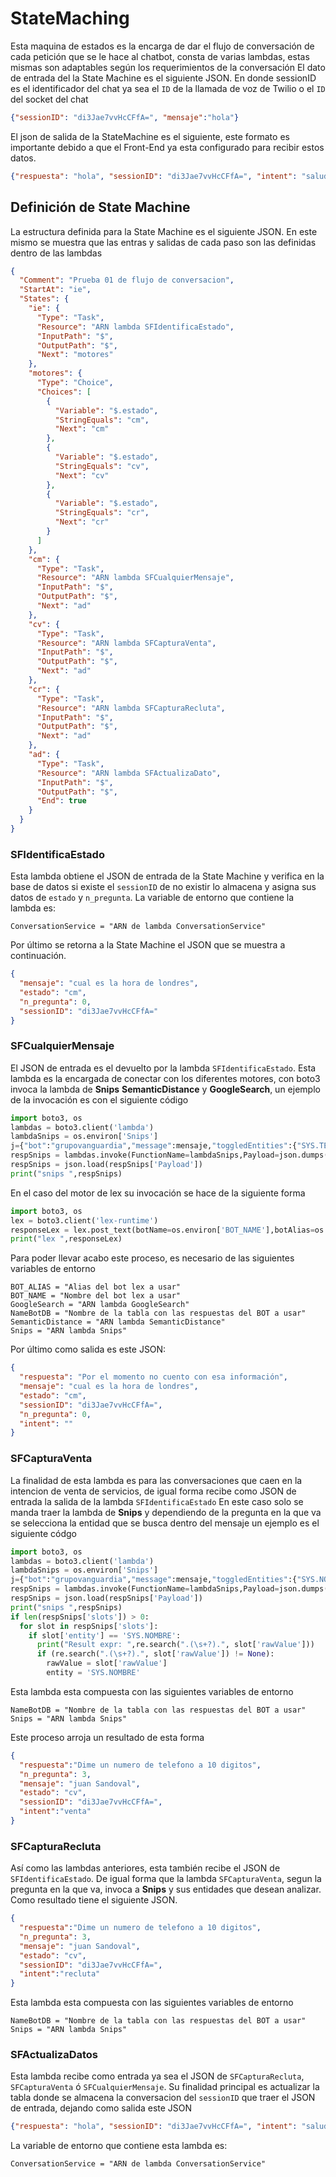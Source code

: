 # StateMaching
Esta maquina de estados es la encarga de dar el flujo de conversación de cada petición que se le hace al chatbot, consta de varias lambdas, estas mismas son adaptables según los requerimientos de la conversación 
El dato de entrada del la State Machine es el siguiente JSON. En donde sessionID es el identificador del chat ya sea el `ID` de la llamada de voz de Twilio o el `ID` del socket del chat
```json
{"sessionID": "di3Jae7vvHcCFfA=", "mensaje":"hola"}
```
El json de salida de la StateMachine es el siguiente, este formato es importante debido a que el Front-End ya esta configurado para recibir estos datos.
```json
{"respuesta": "hola", "sessionID": "di3Jae7vvHcCFfA=", "intent": "saludo"}
```

## Definición de State Machine
La estructura definida para la State Machine es el siguiente JSON. En este mismo se muestra que las entras y salidas de cada paso son las definidas dentro de las lambdas 

```json
{
  "Comment": "Prueba 01 de flujo de conversacion",
  "StartAt": "ie",
  "States": {
    "ie": {
      "Type": "Task",
      "Resource": "ARN lambda SFIdentificaEstado",
      "InputPath": "$",
      "OutputPath": "$",
      "Next": "motores"
    },
    "motores": {
      "Type": "Choice",
      "Choices": [
        {
          "Variable": "$.estado",
          "StringEquals": "cm",
          "Next": "cm"
        },
        {
          "Variable": "$.estado",
          "StringEquals": "cv",
          "Next": "cv"
        },
        {
          "Variable": "$.estado",
          "StringEquals": "cr",
          "Next": "cr"
        }
      ]
    },
    "cm": {
      "Type": "Task",
      "Resource": "ARN lambda SFCualquierMensaje",
      "InputPath": "$",
      "OutputPath": "$",
      "Next": "ad"
    },
    "cv": {
      "Type": "Task",
      "Resource": "ARN lambda SFCapturaVenta",
      "InputPath": "$",
      "OutputPath": "$",
      "Next": "ad"
    },
    "cr": {
      "Type": "Task",
      "Resource": "ARN lambda SFCapturaRecluta",
      "InputPath": "$",
      "OutputPath": "$",
      "Next": "ad"
    },
    "ad": {
      "Type": "Task",
      "Resource": "ARN lambda SFActualizaDato",
      "InputPath": "$",
      "OutputPath": "$",
      "End": true
    }
  }
}
```

### SFIdentificaEstado
Esta lambda obtiene el JSON de entrada de la State Machine y verifica en la base de datos si existe el `sessionID` de no existir lo almacena y asigna sus datos de `estado` y `n_pregunta`. La variable de entorno que contiene la lambda es:
```
ConversationService = "ARN de lambda ConversationService"
```
Por último se retorna a la State Machine el JSON que se muestra a continuación.
```json
{
  "mensaje": "cual es la hora de londres",
  "estado": "cm",
  "n_pregunta": 0,
  "sessionID": "di3Jae7vvHcCFfA="
}
```

### SFCualquierMensaje
El JSON de entrada es el devuelto por la lambda `SFIdentificaEstado`. Esta lambda es la encargada de conectar con los diferentes motores, con boto3 invoca la lambda de **Snips** **SemanticDistance** y **GoogleSearch**, un ejemplo de la invocación es con el siguiente código
```python
import boto3, os
lambdas = boto3.client('lambda')
lambdaSnips = os.environ['Snips']
j={"bot":"grupovanguardia","message":mensaje,"toggledEntities":{"SYS.TELEFONO":"True","SYS.NOMBRE":"True"}}
respSnips = lambdas.invoke(FunctionName=lambdaSnips,Payload=json.dumps(j))
respSnips = json.load(respSnips['Payload'])
print("snips ",respSnips)
```
En el caso del motor de lex su invocación se hace de la siguiente forma
```python
import boto3, os
lex = boto3.client('lex-runtime')
responseLex = lex.post_text(botName=os.environ['BOT_NAME'],botAlias=os.environ['BOT_ALIAS'],userId='sessionID',inputText=mensaje)
print("lex ",responseLex)
```
Para poder llevar acabo este proceso, es necesario de las siguientes variables de entorno
```
BOT_ALIAS = "Alias del bot lex a usar"
BOT_NAME = "Nombre del bot lex a usar"
GoogleSearch = "ARN lambda GoogleSearch"
NameBotDB = "Nombre de la tabla con las respuestas del BOT a usar"
SemanticDistance = "ARN lambda SemanticDistance"
Snips = "ARN lambda Snips"
```
Por último como salida es este JSON:
```json
{
  "respuesta": "Por el momento no cuento con esa información",
  "mensaje": "cual es la hora de londres",
  "estado": "cm",
  "sessionID": "di3Jae7vvHcCFfA=",
  "n_pregunta": 0,
  "intent": ""
}
```

### SFCapturaVenta
La finalidad de esta lambda es para las conversaciones que caen en la intencion de venta de servicios, de igual forma recibe como JSON de entrada la salida de la lambda `SFIdentificaEstado`
En este caso solo se manda traer la lambda de **Snips** y dependiendo de la pregunta en la que va se selecciona la entidad que se busca dentro del mensaje un ejemplo es el siguiente códgo
```python
import boto3, os
lambdas = boto3.client('lambda')
lambdaSnips = os.environ['Snips']
j={"bot":"grupovanguardia","message":mensaje,"toggledEntities":{"SYS.NOMBRE":"True"}}
respSnips = lambdas.invoke(FunctionName=lambdaSnips,Payload=json.dumps(j))
respSnips = json.load(respSnips['Payload'])
print("snips ",respSnips)
if len(respSnips['slots']) > 0:
  for slot in respSnips['slots']:
    if slot['entity'] == 'SYS.NOMBRE':
      print("Result expr: ",re.search(".(\s+?).", slot['rawValue']))
      if (re.search(".(\s+?).", slot['rawValue']) != None):
        rawValue = slot['rawValue']
        entity = 'SYS.NOMBRE'
```
Esta lambda esta compuesta con las siguientes variables de entorno
```
NameBotDB = "Nombre de la tabla con las respuestas del BOT a usar"
Snips = "ARN lambda Snips"
```
Este proceso arroja un resultado de esta forma
```json
{
  "respuesta":"Dime un numero de telefono a 10 digitos",
  "n_pregunta": 3,
  "mensaje": "juan Sandoval",
  "estado": "cv",
  "sessionID": "di3Jae7vvHcCFfA=",
  "intent":"venta"
}
```

### SFCapturaRecluta
Así como las lambdas anteriores, esta también recibe el JSON de `SFIdentificaEstado`. De igual forma que la lambda `SFCapturaVenta`, segun la pregunta en la que va, invoca a **Snips** y sus entidades que desean analizar. Como resultado tiene el siguiente JSON.
```json
{
  "respuesta":"Dime un numero de telefono a 10 digitos",
  "n_pregunta": 3,
  "mensaje": "juan Sandoval",
  "estado": "cv",
  "sessionID": "di3Jae7vvHcCFfA=",
  "intent":"recluta"
}
```
Esta lambda esta compuesta con las siguientes variables de entorno
```
NameBotDB = "Nombre de la tabla con las respuestas del BOT a usar"
Snips = "ARN lambda Snips"
```

### SFActualizaDatos
Esta lambda recibe como entrada ya sea el JSON de `SFCapturaRecluta`, `SFCapturaVenta` ó `SFCualquierMensaje`. Su finalidad principal es actualizar la tabla donde se almacena la conversacion del `sessionID` que traer el JSON de entrada, dejando como salida este JSON
```json
{"respuesta": "hola", "sessionID": "di3Jae7vvHcCFfA=", "intent": "saludo"}
```
La variable de entorno que contiene esta lambda es:
```
ConversationService = "ARN de lambda ConversationService"
```

